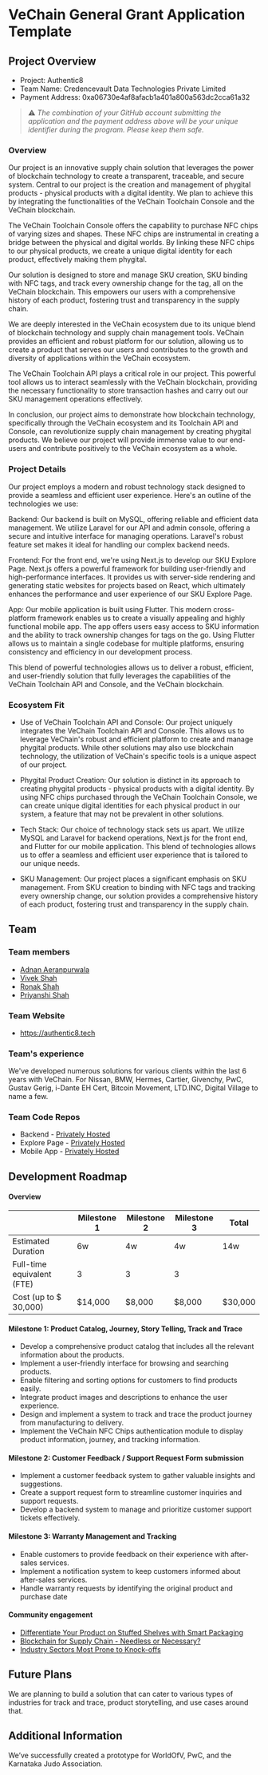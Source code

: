 # VeChain General Grant Application Template

## Project Overview 

- Project: Authentic8
- Team Name: Credencevault Data Technologies Private Limited
- Payment Address: 0xa06730e4af8afacb1a401a800a563dc2cca61a32

> ⚠️ *The combination of your GitHub account submitting the application and the payment address above will be your unique identifier during the program. Please keep them safe.*

### Overview

Our project is an innovative supply chain solution that leverages the power of blockchain technology to create a transparent, traceable, and secure system. Central to our project is the creation and management of phygital products - physical products with a digital identity. We plan to achieve this by integrating the functionalities of the VeChain Toolchain Console and the VeChain blockchain.

The VeChain Toolchain Console offers the capability to purchase NFC chips of varying sizes and shapes. These NFC chips are instrumental in creating a bridge between the physical and digital worlds. By linking these NFC chips to our physical products, we create a unique digital identity for each product, effectively making them phygital.

Our solution is designed to store and manage SKU creation, SKU binding with NFC tags, and track every ownership change for the tag, all on the VeChain blockchain. This empowers our users with a comprehensive history of each product, fostering trust and transparency in the supply chain.

We are deeply interested in the VeChain ecosystem due to its unique blend of blockchain technology and supply chain management tools. VeChain provides an efficient and robust platform for our solution, allowing us to create a product that serves our users and contributes to the growth and diversity of applications within the VeChain ecosystem.

The VeChain Toolchain API plays a critical role in our project. This powerful tool allows us to interact seamlessly with the VeChain blockchain, providing the necessary functionality to store transaction hashes and carry out our SKU management operations effectively.

In conclusion, our project aims to demonstrate how blockchain technology, specifically through the VeChain ecosystem and its Toolchain API and Console, can revolutionize supply chain management by creating phygital products. We believe our project will provide immense value to our end-users and contribute positively to the VeChain ecosystem as a whole.


### Project Details

Our project employs a modern and robust technology stack designed to provide a seamless and efficient user experience. Here's an outline of the technologies we use:

Backend:
Our backend is built on MySQL, offering reliable and efficient data management. We utilize Laravel for our API and admin console, offering a secure and intuitive interface for managing operations. Laravel's robust feature set makes it ideal for handling our complex backend needs.

Frontend:
For the front end, we're using Next.js to develop our SKU Explore Page. Next.js offers a powerful framework for building user-friendly and high-performance interfaces. It provides us with server-side rendering and generating static websites for projects based on React, which ultimately enhances the performance and user experience of our SKU Explore Page.

App:
Our mobile application is built using Flutter. This modern cross-platform framework enables us to create a visually appealing and highly functional mobile app. The app offers users easy access to SKU information and the ability to track ownership changes for tags on the go. Using Flutter allows us to maintain a single codebase for multiple platforms, ensuring consistency and efficiency in our development process.

This blend of powerful technologies allows us to deliver a robust, efficient, and user-friendly solution that fully leverages the capabilities of the VeChain Toolchain API and Console, and the VeChain blockchain.


### Ecosystem Fit

- Use of VeChain Toolchain API and Console: Our project uniquely integrates the VeChain Toolchain API and Console. This allows us to leverage VeChain's robust and efficient platform to create and manage phygital products. While other solutions may also use blockchain technology, the utilization of VeChain's specific tools is a unique aspect of our project.

- Phygital Product Creation: Our solution is distinct in its approach to creating phygital products - physical products with a digital identity. By using NFC chips purchased through the VeChain Toolchain Console, we can create unique digital identities for each physical product in our system, a feature that may not be prevalent in other solutions.

- Tech Stack: Our choice of technology stack sets us apart. We utilize MySQL and Laravel for backend operations, Next.js for the front end, and Flutter for our mobile application. This blend of technologies allows us to offer a seamless and efficient user experience that is tailored to our unique needs.

- SKU Management: Our project places a significant emphasis on SKU management. From SKU creation to binding with NFC tags and tracking every ownership change, our solution provides a comprehensive history of each product, fostering trust and transparency in the supply chain.


## Team 

### Team members

- [Adnan Aeranpurwala](https://www.linkedin.com/in/aaeranpurwala/)
- [Vivek Shah](https://www.linkedin.com/in/vivekushah/)
- [Ronak Shah](https://www.linkedin.com/in/ronakshah/)
- [Priyanshi Shah](https://www.linkedin.com/in/priyanshi-shah/)

### Team Website

- https://authentic8.tech

### Team's experience

We've developed numerous solutions for various clients within the last 6 years with VeChain. For Nissan, BMW, Hermes, Cartier, Givenchy, PwC, Gustav Gerig, i-Dante EH Cert, Bitcoin Movement, LTD.INC, Digital Village to name a few.

### Team Code Repos

- Backend - [Privately Hosted](https://git.alchemytech.in/projects/CV/repos/authentic8_backend/browse)
- Explore Page - [Privately Hosted](https://git.alchemytech.in/projects/CV/repos/authentic8_explore/browse)
- Mobile App - [Privately Hosted](https://git.alchemytech.in/projects/CV/repos/authentic8_flutter/browse)


## Development Roadmap 


#### Overview

|  | Milestone 1 | Milestone 2 | Milestone 3 | Total |
| - | - | - | - | - |
| Estimated Duration | 6w | 4w | 4w | 14w |
| Full-time equivalent (FTE) | 3 | 3 | 3 | |
| Cost (up to $ 30,000) | $14,000 | $8,000 | $8,000 | $30,000 |

#### Milestone 1: Product Catalog, Journey, Story Telling, Track and Trace

- Develop a comprehensive product catalog that includes all the relevant information about the products.
- Implement a user-friendly interface for browsing and searching products.
- Enable filtering and sorting options for customers to find products easily.
- Integrate product images and descriptions to enhance the user experience.
- Design and implement a system to track and trace the product journey from manufacturing to delivery.
- Implement the VeChain NFC Chips authentication module to display product information, journey, and tracking information.

#### Milestone 2: Customer Feedback / Support Request Form submission

- Implement a customer feedback system to gather valuable insights and suggestions.
- Create a support request form to streamline customer inquiries and support requests.
- Develop a backend system to manage and prioritize customer support tickets effectively.

#### Milestone 3: Warranty Management and Tracking

- Enable customers to provide feedback on their experience with after-sales services.
- Implement a notification system to keep customers informed about after-sales services.
- Handle warranty requests by identifying the original product and purchase date


#### Community engagement

- [Differentiate Your Product on Stuffed Shelves with Smart Packaging](https://www.linkedin.com/pulse/differentiate-your-product-stuffed-shelves-smart-packaging/)
- [Blockchain for Supply Chain - Needless or Necessary?](https://www.linkedin.com/pulse/blockchain-supply-chain-needless-necessary-authentic8-tech)
- [Industry Sectors Most Prone to Knock-offs](https://www.linkedin.com/pulse/industry-sectors-most-prone-knock-offs-authentic8-tech)

## Future Plans

We are planning to build a solution that can cater to various types of industries for track and trace, product storytelling, and use cases around that.

## Additional Information 

We’ve successfully created a prototype for WorldOfV, PwC, and the Karnataka Judo Association.
